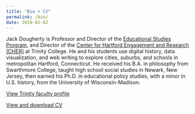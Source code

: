 ```yaml
---
title: "Bio + CV"
permalink: /bio/
date: 2019-02-02
---
```

Jack Dougherty is Professor and Director of the [Educational Studies Program](http://commons.trincoll.edu/educ), and Director of the [Center for Hartford Engagement and Research (CHER)](http://cher.trincoll.edu) at Trinity College. He and his students use digital history, data visualization, and web writing to explore cities, suburbs, and schools in metropolitan Hartford, Connecticut. He received his B.A. in philosophy from Swarthmore College, taught high school social studies in Newark, New Jersey, then earned his Ph.D. in educational policy studies, with a minor in U.S. history, from the University of Wisconsin-Madison.

[View Trinity faculty profile](http://internet2.trincoll.edu/facProfiles/Default.aspx?fid=1004266)

[View and download CV](http://bit.ly/cv-jack-dougherty)
